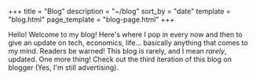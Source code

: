 +++
title = "Blog"
description = "~/blog"
sort_by = "date"
template = "blog.html"
page_template = "blog-page.html"
+++

Hello! Welcome to my blog! Here's where I pop in every now and then to give an update on tech, economics, life... basically anything that comes to my mind. Readers be warned! This blog is rarely, and I mean *rarely*, updated. One more thing! Check out the third iteration of this blog on <a style="text-decoration-line: none;" href="https://bloggger.vercel.app">blogger</a> (Yes, I'm still advertising).